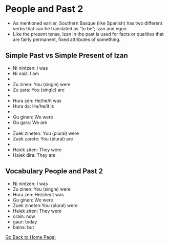 # ​People and Past 2

*  As mentioned earlier, Southern Basque (like Spanish) has two different verbs that can be translated as “to be”; izan and egon.
*  Like the present tense, Izan in the past is used for facts or  qualities that are fairly permanent, fixed attributes of something.</p>

## Simple Past vs Simple Present of Izan
* Ni nintzen: I was
* Ni naiz: I am
*
* Zu zinen: You (single) were
* Zu zara: You (single) are
*
* Hura zen: He/he/it was
* Hura da: He/he/it is
*
* Gu ginen: We were
* Gu gara: We are
*
* Zuek zineten: You (plural) were
* Zuek zarete: You (plural) are
*
* Haiek ziren: They were
* Haiek dira: They are

## Vocabulary People and Past 2
* Ni nintzen: I was
* Zu zinen: You (single) were
* Hura zen: He/she/it was
* Gu ginen: We were
* Zuek zineten:You (plural) were
* Haiek ziren: They were
* orain: now
* gaur: today
* baina: but

[ Go Back to Home Page!](..)

